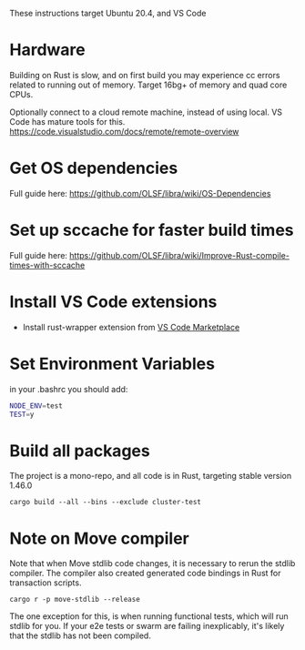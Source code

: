 These instructions target Ubuntu 20.4, and VS Code

# Hardware
Building on Rust is slow, and on first build you may experience cc errors related to running out of memory. Target 16bg+ of memory and quad core CPUs.

Optionally connect to a cloud remote machine, instead of using local. VS Code has mature tools for this. https://code.visualstudio.com/docs/remote/remote-overview

# Get OS dependencies
Full guide here: https://github.com/OLSF/libra/wiki/OS-Dependencies

# Set up sccache for faster build times
Full guide here: https://github.com/OLSF/libra/wiki/Improve-Rust-compile-times-with-sccache

# Install VS Code extensions
- Install rust-wrapper extension from [VS Code Marketplace](https://marketplace.visualstudio.com/items?itemName=matklad.rust-analyzer)

# Set Environment Variables
in your .bashrc you should add:
```bash
NODE_ENV=test
TEST=y
```

# Build all packages
The project is a mono-repo, and all code is in Rust, targeting stable version 1.46.0

`cargo build --all --bins --exclude cluster-test`

# Note on Move compiler
Note that when Move stdlib code changes, it is necessary to rerun the stdlib compiler. The compiler also created generated code bindings in Rust for transaction scripts.

`cargo r -p move-stdlib --release`

The one exception for this, is when running functional tests, which will run stdlib for you. If your e2e tests or swarm are failing inexplicably, it's likely that the stdlib has not been compiled.